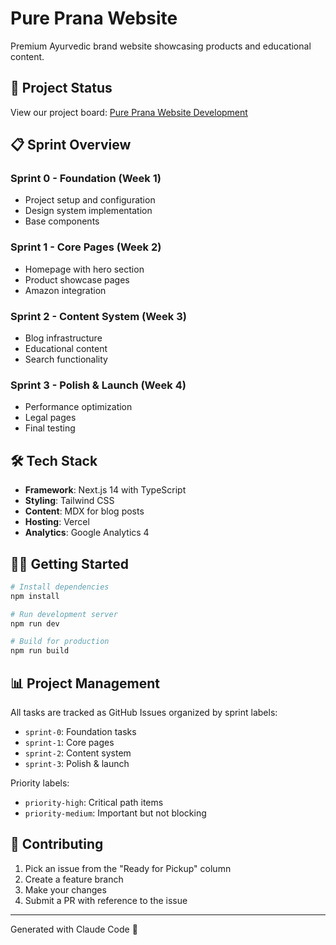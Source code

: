 # Pure Prana Website

Premium Ayurvedic brand website showcasing products and educational content.

## 🚀 Project Status

View our project board: [Pure Prana Website Development](https://github.com/PurePrana/pure-prana-website/projects)

## 📋 Sprint Overview

### Sprint 0 - Foundation (Week 1)
- Project setup and configuration
- Design system implementation
- Base components

### Sprint 1 - Core Pages (Week 2)  
- Homepage with hero section
- Product showcase pages
- Amazon integration

### Sprint 2 - Content System (Week 3)
- Blog infrastructure
- Educational content
- Search functionality

### Sprint 3 - Polish & Launch (Week 4)
- Performance optimization
- Legal pages
- Final testing

## 🛠️ Tech Stack

- **Framework**: Next.js 14 with TypeScript
- **Styling**: Tailwind CSS
- **Content**: MDX for blog posts
- **Hosting**: Vercel
- **Analytics**: Google Analytics 4

## 🏃‍♂️ Getting Started

```bash
# Install dependencies
npm install

# Run development server
npm run dev

# Build for production
npm run build
```

## 📊 Project Management

All tasks are tracked as GitHub Issues organized by sprint labels:
- `sprint-0`: Foundation tasks
- `sprint-1`: Core pages
- `sprint-2`: Content system
- `sprint-3`: Polish & launch

Priority labels:
- `priority-high`: Critical path items
- `priority-medium`: Important but not blocking

## 🤝 Contributing

1. Pick an issue from the "Ready for Pickup" column
2. Create a feature branch
3. Make your changes
4. Submit a PR with reference to the issue

---

Generated with Claude Code 🤖
